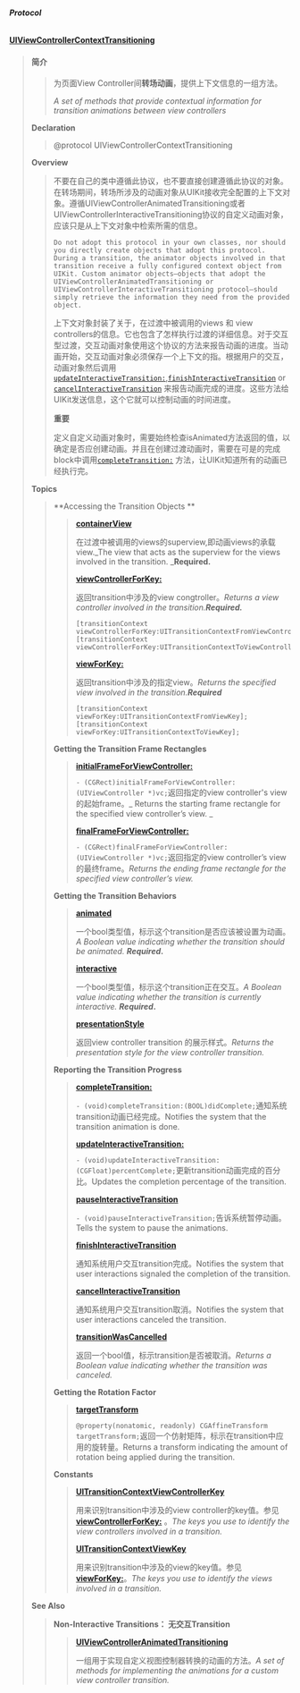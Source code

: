 ###### **Protocol**

#### [UIViewControllerContextTransitioning](https://developer.apple.com/documentation/uikit/uiviewcontrollercontexttransitioning?language=objc)

> #### **简介**
>
> > 为页面View Controller间**转场动画**，提供上下文信息的一组方法。
> >
> > _A set of methods that provide contextual information for transition animations between view controllers_
>
> **Declaration**
>
> > @protocol UIViewControllerContextTransitioning
>
> **Overview**
>
> > 不要在自己的类中遵循此协议，也不要直接创建遵循此协议的对象。在转场期间，转场所涉及的动画对象从UIKit接收完全配置的上下文对象。遵循UIViewControllerAnimatedTransitioning或者UIViewControllerInteractiveTransitioning协议的自定义动画对象，应该只是从上下文对象中检索所需的信息。
> >
> > ```
> > Do not adopt this protocol in your own classes, nor should you directly create objects that adopt this protocol. During a transition, the animator objects involved in that transition receive a fully configured context object from UIKit. Custom animator objects—objects that adopt the UIViewControllerAnimatedTransitioning or UIViewControllerInteractiveTransitioning protocol—should simply retrieve the information they need from the provided object.
> > ```
> >
> > 上下文对象封装了关于，在过渡中被调用的views  和 view controllers的信息。它也包含了怎样执行过渡的详细信息。对于交互型过渡，交互动画对象使用这个协议的方法来报告动画的进度。当动画开始，交互动画对象必须保存一个上下文的指。根据用户的交互，动画对象然后调用[`updateInteractiveTransition:`](https://developer.apple.com/documentation/uikit/uiviewcontrollercontexttransitioning/1622025-updateinteractivetransition?language=objc),[`finishInteractiveTransition`](https://developer.apple.com/documentation/uikit/uiviewcontrollercontexttransitioning/1622056-finishinteractivetransition?language=objc) or [`cancelInteractiveTransition`](https://developer.apple.com/documentation/uikit/uiviewcontrollercontexttransitioning/1622038-cancelinteractivetransition?language=objc) 来报告动画完成的进度。这些方法给UIKit发送信息，这个它就可以控制动画的时间进度。
> >
> > **重要**
> >
> > 定义自定义动画对象时，需要始终检查isAnimated方法返回的值，以确定是否应创建动画。并且在创建过渡动画时，需要在可是的完成block中调用[`completeTransition:`](https://developer.apple.com/documentation/uikit/uiviewcontrollercontexttransitioning/1622042-completetransition?language=objc) 方法，让UIKit知道所有的动画已经执行完。
>
> **Topics**
>
> > **Accessing the Transition Objects  **
> >
> > > [**containerView**](https://developer.apple.com/documentation/uikit/uiviewcontrollercontexttransitioning/1622045-containerview?language=objc)
> > >
> > > 在过渡中被调用的views的superview,即动画views的承载view._The view that acts as the superview for the views involved in the transition. _**Required.**
> > >
> > > [**viewControllerForKey:**](https://developer.apple.com/documentation/uikit/uiviewcontrollercontexttransitioning/1622043-viewcontrollerforkey?language=objc)
> > >
> > > 返回transition中涉及的view congtroller。_Returns a view controller involved in the transition.**Required.**_
> > >
> > > ```
> > > [transitionContext viewControllerForKey:UITransitionContextFromViewControllerKey];
> > > [transitionContext viewControllerForKey:UITransitionContextToViewControllerKey];
> > > ```
> > >
> > > [**viewForKey:**](https://developer.apple.com/documentation/uikit/uiviewcontrollercontexttransitioning/1622055-viewforkey?language=objc)
> > >
> > > 返回transition中涉及的指定view。_Returns the specified view involved in the transition.**Required**_
> > >
> > > ```
> > > [transitionContext viewForKey:UITransitionContextFromViewKey];
> > > [transitionContext viewForKey:UITransitionContextToViewKey];
> > > ```
> >
> > **Getting the Transition Frame Rectangles**
> >
> > > [**initialFrameForViewController:**](https://developer.apple.com/documentation/uikit/uiviewcontrollercontexttransitioning/1622033-initialframeforviewcontroller?language=objc)
> > >
> > > `- (CGRect)initialFrameForViewController:(UIViewController *)vc;`返回指定的view controller's view的起始frame。_ Returns the starting frame rectangle for the specified view controller’s view. _
> > >
> > > [**finalFrameForViewController:**](https://developer.apple.com/documentation/uikit/uiviewcontrollercontexttransitioning/1622024-finalframeforviewcontroller?language=objc)
> > >
> > > `- (CGRect)finalFrameForViewController:(UIViewController *)vc;`返回指定的view controller’s view的最终frame。_Returns the ending frame rectangle for the specified view controller’s view._
> >
> > **Getting the Transition Behaviors**
> >
> > > [**animated**](https://developer.apple.com/documentation/uikit/uiviewcontrollercontexttransitioning/2097569-animated?language=objc)
> > >
> > > 一个bool类型值，标示这个transition是否应该被设置为动画。_A Boolean value indicating whether the transition should be animated. **Required**_**.**
> > >
> > > [**interactive**](https://developer.apple.com/documentation/uikit/uiviewcontrollercontexttransitioning/2097570-interactive?language=objc)
> > >
> > > 一个bool类型值，标示这个transition正在交互。_A Boolean value indicating whether the transition is currently interactive. **Required**_**.**
> > >
> > > [**presentationStyle**](https://developer.apple.com/documentation/uikit/uiviewcontrollercontexttransitioning/1622049-presentationstyle?language=objc)
> > >
> > > 返回view controller transition 的展示样式。_Returns the presentation style for the view controller transition._
> >
> > **Reporting the Transition Progress**
> >
> > > [**completeTransition:**](https://developer.apple.com/documentation/uikit/uiviewcontrollercontexttransitioning/1622042-completetransition?language=objc)
> > >
> > > `- (void)completeTransition:(BOOL)didComplete;`通知系统transition动画已经完成。Notifies the system that the transition animation is done.
> > >
> > > [**updateInteractiveTransition:**](https://developer.apple.com/documentation/uikit/uiviewcontrollercontexttransitioning/1622025-updateinteractivetransition?language=objc)
> > >
> > > `- (void)updateInteractiveTransition:(CGFloat)percentComplete;`更新transition动画完成的百分比。Updates the completion percentage of the transition.
> > >
> > > [**pauseInteractiveTransition**](https://developer.apple.com/documentation/uikit/uiviewcontrollercontexttransitioning/1829437-pauseinteractivetransition?language=objc)
> > >
> > > `- (void)pauseInteractiveTransition;`告诉系统暂停动画。Tells the system to pause the animations.
> > >
> > > [**finishInteractiveTransition**](https://developer.apple.com/documentation/uikit/uiviewcontrollercontexttransitioning/1622056-finishinteractivetransition?language=objc)
> > >
> > > 通知系统用户交互transition完成。Notifies the system that user interactions signaled the completion of the transition.
> > >
> > > [**cancelInteractiveTransition**](https://developer.apple.com/documentation/uikit/uiviewcontrollercontexttransitioning/1622038-cancelinteractivetransition?language=objc)
> > >
> > > 通知系统用户交互transition取消。Notifies the system that user interactions canceled the transition.
> > >
> > > [**transitionWasCancelled**](https://developer.apple.com/documentation/uikit/uiviewcontrollercontexttransitioning/1622039-transitionwascancelled?language=objc)
> > >
> > > 返回一个bool值，标示transition是否被取消。_Returns a Boolean value indicating whether the transition was canceled._
> >
> > **Getting the Rotation Factor**
> >
> > > [**targetTransform**](https://developer.apple.com/documentation/uikit/uiviewcontrollercontexttransitioning/1622036-targettransform?language=objc)
> > >
> > > `@property(nonatomic, readonly) CGAffineTransform targetTransform;`返回一个仿射矩阵，标示在transition中应用的旋转量。Returns a transform indicating the amount of rotation being applied during the transition.
> >
> > **Constants**
> >
> > > [**UITransitionContextViewControllerKey**](https://developer.apple.com/documentation/uikit/uitransitioncontextviewcontrollerkey?language=objc)
> > >
> > > 用来识别transition中涉及的view controller的key值。参见 [**viewControllerForKey:**](#) 。_The keys you use to identify the view controllers involved in a transition._
> > >
> > > [**UITransitionContextViewKey**](https://developer.apple.com/documentation/uikit/uitransitioncontextviewkey?language=objc)
> > >
> > > 用来识别transition中涉及的view的key值。参见[**viewForKey:**](#)。_The keys you use to identify the views involved in a transition._
>
> **See Also**
>
> > **Non-Interactive Transitions：  无交互Transition**
> >
> > > [**UIViewControllerAnimatedTransitioning**](https://developer.apple.com/documentation/uikit/uiviewcontrolleranimatedtransitioning?language=objc)
> > >
> > > 一组用于实现自定义视图控制器转换的动画的方法。_A set of methods for implementing the animations for a custom view controller transition._

[              
](https://developer.apple.com/documentation/uikit/uitransitioncontextviewcontrollerkey?language=objc)

